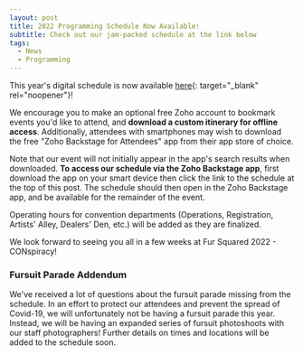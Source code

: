 ```yaml
---
layout: post
title: 2022 Programming Schedule Now Available!
subtitle: Check out our jam-packed schedule at the link below
tags:
  - News
  - Programming
---
```

This year's digital schedule is now available [here](https://fursquared.zohobackstage.com/2022){: target="_blank" rel="noopener"}\!

We encourage you to make an optional free Zoho account to bookmark events you'd like to attend, and **download a custom itinerary for offline access**. Additionally, attendees with smartphones may wish to download the free "Zoho Backstage for Attendees" app from their app store of choice.

Note that our event will not initially appear in the app's search results when downloaded. **To access our schedule via the Zoho Backstage app**, first download the app on your smart device then click the link to the schedule at the top of this post. The schedule should then open in the Zoho Backstage app, and be available for the remainder of the event.

Operating hours for convention departments (Operations, Registration, Artists' Alley, Dealers' Den, etc.) will be added as they are finalized.

We look forward to seeing you all in a few weeks at Fur Squared 2022 - CONspiracy\!

### Fursuit Parade Addendum

We've received a lot of questions about the fursuit parade missing from the schedule. In an effort to protect our attendees and prevent the spread of Covid-19, we will unfortunately not be having a fursuit parade this year. Instead, we will be having an expanded series of fursuit photoshoots with our staff photographers\! Further details on times and locations will be added to the schedule soon.
